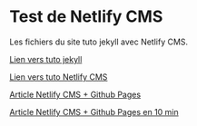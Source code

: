# Test de Netlify CMS

Les fichiers du site tuto jekyll avec Netlify CMS.

[Lien vers tuto jekyll](https://jekyllrb.com/docs/step-by-step/01-setup/)

[Lien vers tuto Netlify CMS](https://www.netlifycms.org/docs/jekyll/)

[Article Netlify CMS + Github Pages](https://sb-ph.com/posts/2019/01/working-with-netlify-cms-and-github-pages/)

[Article Netlify CMS + Github Pages en 10 min](https://cnly.github.io/2018/04/14/just-3-steps-adding-netlify-cms-to-existing-github-pages-site-within-10-minutes.html)
